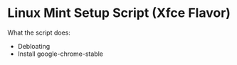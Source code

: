 # Linux Mint Setup Script (Xfce Flavor)
What the script does:
- Debloating
- Install google-chrome-stable
